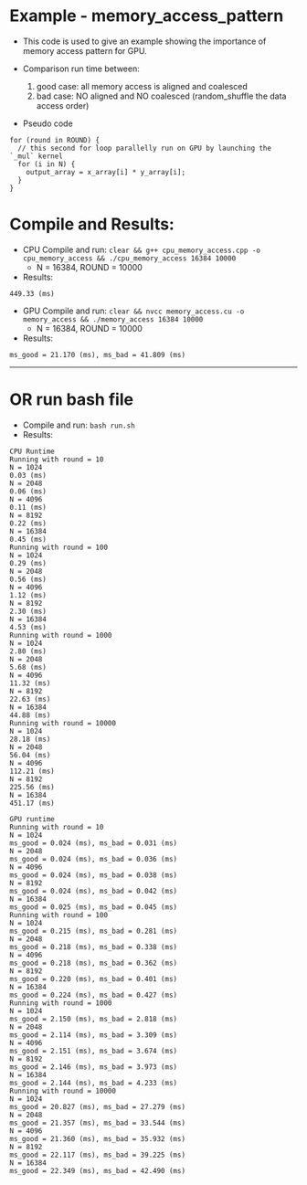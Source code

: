 # Example - memory_access_pattern
* This code is used to give an example showing the importance of memory access pattern for GPU.
* Comparison run time between: 
  1. good case: all memory access is aligned and coalesced 
  1. bad case: NO aligned and NO coalesced (random_shuffle the data access order)

* Pseudo code
```
for (round in ROUND) {
  // this second for loop parallelly run on GPU by launching the `_mul` kernel 
  for (i in N) {
    output_array = x_array[i] * y_array[i];
  }
}

```

# Compile and Results: 
* CPU Compile and run: `clear && g++ cpu_memory_access.cpp -o cpu_memory_access && ./cpu_memory_access 16384 10000`
  * N = 16384, ROUND = 10000
* Results: 
```
449.33 (ms)
```

* GPU Compile and run: `clear && nvcc memory_access.cu -o memory_access && ./memory_access 16384 10000`
  * N = 16384, ROUND = 10000
* Results: 
```
ms_good = 21.170 (ms), ms_bad = 41.809 (ms)
```

---

# OR run bash file

* Compile and run: `bash run.sh` 
* Results: 
```
CPU Runtime
Running with round = 10
N = 1024
0.03 (ms)
N = 2048
0.06 (ms)
N = 4096
0.11 (ms)
N = 8192
0.22 (ms)
N = 16384
0.45 (ms)
Running with round = 100
N = 1024
0.29 (ms)
N = 2048
0.56 (ms)
N = 4096
1.12 (ms)
N = 8192
2.30 (ms)
N = 16384
4.53 (ms)
Running with round = 1000
N = 1024
2.80 (ms)
N = 2048
5.68 (ms)
N = 4096
11.32 (ms)
N = 8192
22.63 (ms)
N = 16384
44.88 (ms)
Running with round = 10000
N = 1024
28.18 (ms)
N = 2048
56.04 (ms)
N = 4096
112.21 (ms)
N = 8192
225.56 (ms)
N = 16384
451.17 (ms)

GPU runtime
Running with round = 10
N = 1024
ms_good = 0.024 (ms), ms_bad = 0.031 (ms)
N = 2048
ms_good = 0.024 (ms), ms_bad = 0.036 (ms)
N = 4096
ms_good = 0.024 (ms), ms_bad = 0.038 (ms)
N = 8192
ms_good = 0.024 (ms), ms_bad = 0.042 (ms)
N = 16384
ms_good = 0.025 (ms), ms_bad = 0.045 (ms)
Running with round = 100
N = 1024
ms_good = 0.215 (ms), ms_bad = 0.281 (ms)
N = 2048
ms_good = 0.218 (ms), ms_bad = 0.338 (ms)
N = 4096
ms_good = 0.218 (ms), ms_bad = 0.362 (ms)
N = 8192
ms_good = 0.220 (ms), ms_bad = 0.401 (ms)
N = 16384
ms_good = 0.224 (ms), ms_bad = 0.427 (ms)
Running with round = 1000
N = 1024
ms_good = 2.150 (ms), ms_bad = 2.818 (ms)
N = 2048
ms_good = 2.114 (ms), ms_bad = 3.309 (ms)
N = 4096
ms_good = 2.151 (ms), ms_bad = 3.674 (ms)
N = 8192
ms_good = 2.146 (ms), ms_bad = 3.973 (ms)
N = 16384
ms_good = 2.144 (ms), ms_bad = 4.233 (ms)
Running with round = 10000
N = 1024
ms_good = 20.827 (ms), ms_bad = 27.279 (ms)
N = 2048
ms_good = 21.357 (ms), ms_bad = 33.544 (ms)
N = 4096
ms_good = 21.360 (ms), ms_bad = 35.932 (ms)
N = 8192
ms_good = 22.117 (ms), ms_bad = 39.225 (ms)
N = 16384
ms_good = 22.349 (ms), ms_bad = 42.490 (ms)
```